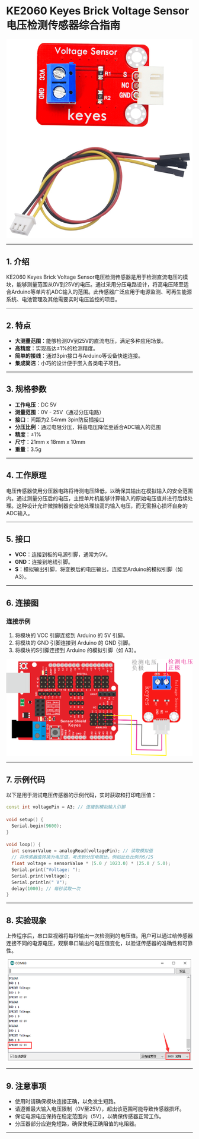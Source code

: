 # KE2060 Keyes Brick Voltage Sensor电压检测传感器综合指南

![image-20250317164023222](media/image-20250317164023222.png)

---

## 1. 介绍
KE2060 Keyes Brick Voltage Sensor电压检测传感器是用于检测直流电压的模块，能够测量范围从0V到25V的电压。通过采用分压电路设计，将高电压降至适合Arduino等单片机ADC输入的范围。此传感器广泛应用于电源监测、可再生能源系统、电池管理及其他需要实时电压监控的项目。

---

## 2. 特点
- **大测量范围**：能够检测0V到25V的直流电压，满足多种应用场景。
- **高精度**：实现高达±1%的检测精度。
- **简单的接线**：通过3pin接口与Arduino等设备快速连接。
- **集成简洁**：小巧的设计便于嵌入各类电子项目。

---

## 3. 规格参数
- **工作电压**：DC 5V  
- **测量范围**：0V - 25V（通过分压电路）  
- **接口**：间距为2.54mm 3pin防反插接口  
- **分压比例**：通过电阻分压，将高电压降低至适合ADC输入的范围  
- **精度**：±1%  
- **尺寸**：21mm x 18mm x 10mm  
- **重量**：3.5g

---

## 4. 工作原理
电压传感器使用分压器电路将待测电压降低，以确保其输出在模拟输入的安全范围内。通过测量分压后的电压，主控单片机能够计算输入的原始电压值并进行后续处理。这种设计允许微控制器安全地处理较高的输入电压，而无需担心损坏自身的ADC输入。

---

## 5. 接口
- **VCC**：连接到板的电源引脚，通常为5V。
- **GND**：连接到地线引脚。
- **S**：模拟输出引脚，将变换后的电压输出，连接至Arduino的模拟引脚（如A3）。

---

## 6. 连接图
### 连接示例
1. 将模块的 VCC 引脚连接到 Arduino 的 5V 引脚。
2. 将模块的 GND 引脚连接到 Arduino 的 GND 引脚。
3. 将模块的S引脚连接到 Arduino 的模拟引脚（如 A3）。

![image-20250317164037802](media/image-20250317164037802.png)

---

## 7. 示例代码
以下是用于测试电压传感器的示例代码，实时获取和打印电压值：
```cpp
const int voltagePin = A3; // 连接到模拟输入引脚

void setup() {
  Serial.begin(9600);
}

void loop() {
  int sensorValue = analogRead(voltagePin); // 读取模拟值
  // 将传感器值转换为电压值，考虑到分压电阻比，例如此处比例为5/25
  float voltage = sensorValue * (5.0 / 1023.0) * (25.0 / 5.0); 
  Serial.print("Voltage: ");
  Serial.print(voltage);
  Serial.println(" V");
  delay(1000); // 每秒读取一次
}
```

---

## 8. 实验现象
上传程序后，串口监视器将每秒输出一次检测到的电压值。用户可以通过给传感器连接不同的电源电压，观察串口输出的电压值变化，以验证传感器的准确性和可靠性。

![image-20250317164054102](media/image-20250317164054102.png)

---

## 9. 注意事项
- 使用时请确保模块连接正确，以免发生短路。
- 请遵循最大输入电压限制（0V至25V），超出该范围可能导致传感器损坏。
- 保证电源电压保持在稳定范围内（5V），以确保传感器正常工作。
- 分压器部分应避免短路，确保使用正确阻值的电阻器。

---

